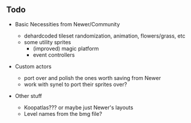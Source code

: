 ## Todo
* Basic Necessities from Newer/Community
    - dehardcoded tileset randomization, animation, flowers/grass, etc
    - some utility sprites
        - (improved) magic platform
        - event controllers
* Custom actors
    - port over and polish the ones worth saving from Newer
    - work with synel to port their sprites over?

* Other stuff
    - Koopatlas??? or maybe just Newer's layouts 
    - Level names from the bmg file?
